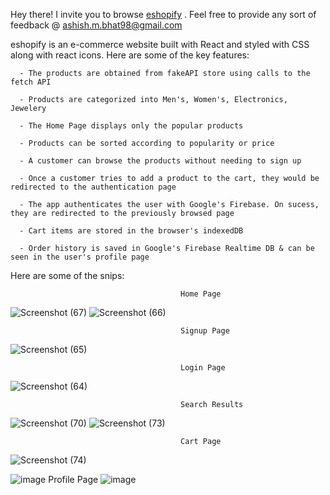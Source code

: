 Hey there! I invite you to browse [eshopify](https://eshopifyy.netlify.app) .
Feel free to provide any sort of feedback @ ashish.m.bhat98@gmail.com

eshopify is an e-commerce website built with React and styled with CSS along with react icons. Here are some of the key features:

      - The products are obtained from fakeAPI store using calls to the fetch API

      - Products are categorized into Men's, Women's, Electronics, Jewelery

      - The Home Page displays only the popular products
                           
      - Products can be sorted according to popularity or price
      
      - A customer can browse the products without needing to sign up
      
      - Once a customer tries to add a product to the cart, they would be redirected to the authentication page
        
      - The app authenticates the user with Google's Firebase. On sucess, they are redirected to the previously browsed page
      
      - Cart items are stored in the browser's indexedDB
      
      - Order history is saved in Google's Firebase Realtime DB & can be seen in the user's profile page
      
      
Here are some of the snips:

                                          Home Page
![Screenshot (67)](https://user-images.githubusercontent.com/61205415/179419820-9b9bf6e4-6c3f-4934-ba31-00dc8d796c6d.png)
![Screenshot (66)](https://user-images.githubusercontent.com/61205415/179419894-be574b26-e174-4d5b-b80a-96f612b5d1c6.png)

                                          Signup Page
![Screenshot (65)](https://user-images.githubusercontent.com/61205415/179419825-50191fb1-c114-4c67-886f-e28ff9768cd0.png)

      
                                          Login Page
![Screenshot (64)](https://user-images.githubusercontent.com/61205415/179419834-1172a9ac-a79f-4101-8e34-ce6f0605caa1.png)

                                          Search Results
![Screenshot (70)](https://user-images.githubusercontent.com/61205415/179419862-f78516cb-3ed0-4226-aff2-91b83f81fd1e.png)
![Screenshot (73)](https://user-images.githubusercontent.com/61205415/179419866-0450a76f-1aee-4fe3-b9df-4302332fdab5.png)

      
                                          Cart Page
![Screenshot (74)](https://user-images.githubusercontent.com/61205415/179419905-87f2a71a-f0bc-4d63-b768-e25f695cbdd6.png)

![image](https://user-images.githubusercontent.com/61205415/180409343-0436610c-f778-44b6-9320-bc4734bc540f.png)
                                          Profile Page
![image](https://user-images.githubusercontent.com/61205415/180409651-f927d1c9-5839-4785-bc29-48f301248663.png)
      
      
